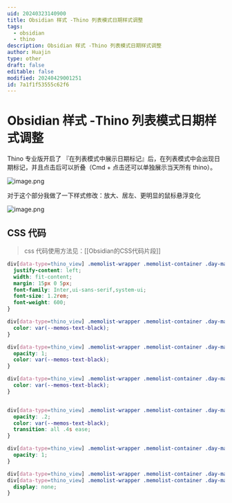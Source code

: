 ```yaml
---
uid: 20240323140900
title: Obsidian 样式 -Thino 列表模式日期样式调整
tags:
  - obsidian
  - thino
description: Obsidian 样式 -Thino 列表模式日期样式调整
author: Huajin
type: other
draft: false
editable: false
modified: 20240429001251
id: 7a1f1f53555c62f6
---
```


# Obsidian 样式 -Thino 列表模式日期样式调整

Thino 专业版开启了 『在列表模式中展示日期标记』后，在列表模式中会出现日期标记，并且点击后可以折叠（Cmd + 点击还可以单独展示当天所有 thino）。

![image.png](https://cdn.pkmer.cn/images/20240323140944.png!pkmer)

对于这个部分我做了一下样式修改：放大、居左、更明显的鼠标悬浮变化

![image.png](https://cdn.pkmer.cn/images/20240323141234.png!pkmer)

## CSS 代码

> css 代码使用方法见：[[Obsidian的CSS代码片段]]

```css
div[data-type=thino_view] .memolist-wrapper .memolist-container .day-mark {
  justify-content: left;
  width: fit-content;
  margin: 15px 0 5px;
  font-family: Inter,ui-sans-serif,system-ui;
  font-size: 1.2rem;
  font-weight: 600;
}

div[data-type=thino_view] .memolist-wrapper .memolist-container .day-mark {
  color: var(--memos-text-black);
}

div[data-type=thino_view] .memolist-wrapper .memolist-container .day-mark .day-mark-text {
  opacity: 1;
  color: var(--memos-text-black);
}

div[data-type=thino_view] .memolist-wrapper .memolist-container .day-mark .day-mark-text:hover {
  color: var(--memos-text-black);
}


div[data-type=thino_view] .memolist-wrapper .memolist-container .day-mark.folded .day-mark-text {
  opacity: .2;
  color: var(--memos-text-black);
  transition: all .4s ease;
}

div[data-type=thino_view] .memolist-wrapper .memolist-container .day-mark.folded .day-mark-text:hover {
  opacity: 1;
}

div[data-type=thino_view] .memolist-wrapper .memolist-container .day-mark.folded::before,
div[data-type=thino_view] .memolist-wrapper .memolist-container .day-mark.folded::after {
  display: none;
}
```